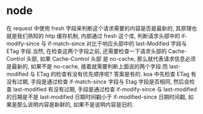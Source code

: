  # node

在 request 中使用 fresh 字段来判断这个请求需要的内容是否是最新的, 其原理也就是我们熟知的 http 缓存机制, 内部通过 fresh 这个库, 判断请求头部中的 if-modify-since 与
if-match-since 对比于响应头部中的 last-Modified 字段与 ETag 字段.当然, 在检查这两个字段之前, 还需要检查一下请求头部的 Cache-Control 头部, 如果 Cache-Control 头部
是 no-cache, 那么就代表请求信息必须是最新的, 如果不是 no-cache, 接着就需要判断上面说的两个字段.而 last-modified 与 ETag 的检查有没有优先顺序呢? 答案是有的.
koa 中先检查 ETag 有没有过期, 手段是通过检查 if-match-since 字段与 Etag 字段是否相同, 然后会检查 last-modified 有没有过期, 手段是通过检查 if-modify-since 与 last-modified
的日期是不是 last-modified 日期时间戳小于 if-modified-since 日期时间戳, 如果是那么说明内容是新鲜的, 如果不是说明内容是旧的.